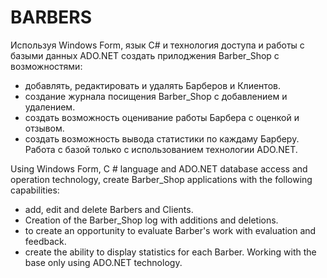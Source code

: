 # BARBERS
Используя Windows Form, язык С# и технология доступа и работы с базыми данных ADO.NET создать прилоджения Barber_Shop с возможностями:
- добавлять, редактировать и удалять Барберов и Клиентов.
- создание журнала посищения Barber_Shop с добавлением и удалением.
- создать возможность оценивание работы Барбера с оценкой и отзывом.
- создать возможность вывода статистики по каждаму Барберу.
Работа с базой только с использованием технологии ADO.NET.

Using Windows Form, C # language and ADO.NET database access and operation technology, create Barber_Shop applications with the following capabilities:
- add, edit and delete Barbers and Clients.
- Creation of the Barber_Shop log with additions and deletions.
- to create an opportunity to evaluate Barber's work with evaluation and feedback.
- create the ability to display statistics for each Barber.
Working with the base only using ADO.NET technology.
